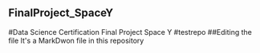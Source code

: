 ## FinalProject_SpaceY
#Data Science Certification Final Project Space Y
#testrepo
##Editing the file
It's a MarkDwon file in this repository

